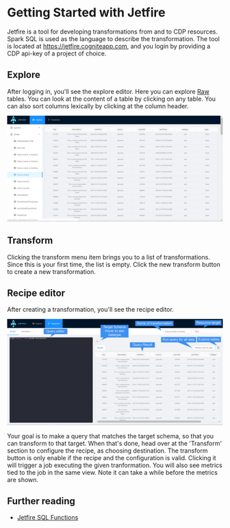# Getting Started with Jetfire
Jetfire is a tool for developing transformations from and to CDP resources. Spark SQL is used as the language to describe the transformation. The tool is located at https://jetfire.cogniteapp.com, and you login by providing a CDP api-key of a project of choice.

## Explore
After logging in, you'll see the explore editor. Here you can explore [Raw](../concepts/raw.md) tables. You can look at the content of a table by clicking on any table. You can also sort columns lexically by clicking at the column header. 

![explore](01_explore.png)

## Transform
Clicking the transform menu item brings you to a list of transformations. Since this is your first time, the list is empty. Click the new transform button to create a new transformation.

## Recipe editor
After creating a transformation, you'll see the recipe editor.

![transform_editor](02_transform_editor.png)

Your goal is to make a query that matches the target schema, so that you can transform to that target. When that's done, head over at the 'Transform' section to configure the recipe, as choosing destination. The transform button is only enable if the recipe and the configuration is valid. Clicking it will trigger a job executing the given tranformation. You will also see metrics tied to the job in the same view. Note it can take a while before the metrics are shown.

## Further reading
* [Jetfire SQL Functions](../concepts/jetfire-sql-functions.md)